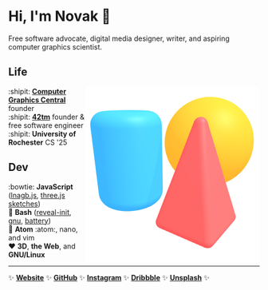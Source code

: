 Hi, I'm Novak :wave:
====================

Free software advocate, digital media designer, writer, and aspiring computer
graphics scientist.

Life
----

<img align="right" src="scene.png">

:shipit: [**Computer Graphics Central**][cgcentral] founder  
:shipit: [**42tm**][42tm] founder & free software engineer  
:shipit: **University of Rochester** CS '25

[cgcentral]: https://cgcentral.github.io
[42tm]:      https://github.com/42tm

Dev
---

:bowtie: **JavaScript** ([lnagb.js][lnagbjs], [three.js sketches][three])  
    :ox: **Bash** ([reveal-init][ri], [gnu][gnu], [battery][battery])  
  :memo: **Atom** :atom:, nano, and vim  
 :heart: **3D**, **the Web**, and **GNU/Linux**

[lnagbjs]: https://github.com/cgcentral/lnagb.js
[three]:   https://github.com/novakcgx/three.js-sketches
[ri]:      https://github.com/novakcgx/reveal-init
[gnu]:     https://github.com/novakcgx/gnu
[battery]: https://github.com/novakcgx/battery

- - -

:sparkles:
[**Website**](https://novakcgx.github.io)                    :sparkles:
[**GitHub**](https://github.com/novakcgx)                    :sparkles:
[**Instagram**](https://www.instagram.com/thechonkypenguin)  :sparkles:
[**Dribbble**](https://dribbble.com/novakcgx)                :sparkles:
[**Unsplash**](https://unsplash.com/@thechonkypenguin)       :sparkles:

